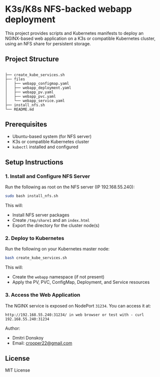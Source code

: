 # K3s/K8s NFS-backed webapp deployment

This project provides scripts and Kubernetes manifests to deploy an NGINX-based web application on a K3s or compatible Kubernetes cluster, using an NFS share for persistent storage.

## Project Structure

```

├── create_kube_services.sh
├── files
│   ├── webapp_configmap.yaml
│   ├── webapp_deployment.yaml
│   ├── webapp_pv.yaml
│   ├── webapp_pvc.yaml
│   └── webapp_service.yaml
├── install_nfs.sh
└── README.md

```

## Prerequisites

- Ubuntu-based system (for NFS server)
- K3s or compatible Kubernetes cluster
- `kubectl` installed and configured

## Setup Instructions

### 1. Install and Configure NFS Server

Run the following as root on the NFS server (IP 192.168.55.240):

```sh
sudo bash install_nfs.sh
```

This will:
- Install NFS server packages
- Create `/tmp/share1` and an `index.html`
- Export the directory for the cluster node(s)

### 2. Deploy to Kubernetes

Run the following on your Kubernetes master node:

```sh
bash create_kube_services.sh
```

This will:
- Create the `webapp` namespace (if not present)
- Apply the PV, PVC, ConfigMap, Deployment, and Service resources 

### 3. Access the Web Application

The NGINX service is exposed on NodePort `31234`. You can access it at:

```
http://192.168.55.240:31234/ in web browser or test with - curl 192.168.55.240:31234
```

Author:
- Dmitri Donskoy
- Email: crooper22@gmail.com


## License

MIT License
